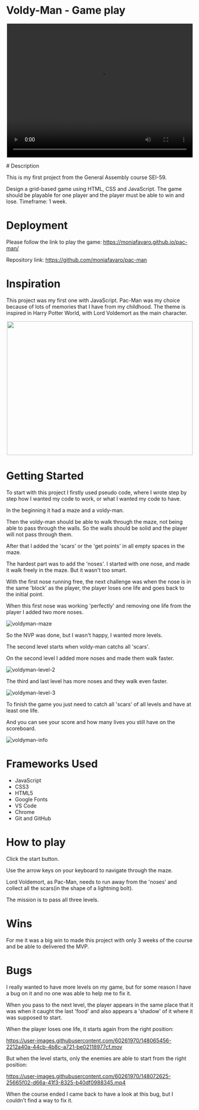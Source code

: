# Voldy-Man - Game play

<p align='center'>
    <video width='500' height='360' src='https://user-images.githubusercontent.com/60261970/148057784-1fc59e3e-d340-482a-a800-6d3b46ce8e60.mp4'>
</p>
# Description

This is my first project from the General Assembly course SEI-59.

Design a grid-based game using HTML, CSS and JavaScript. The game should be playable for one player and the player must be able to win and lose. Timeframe: 1 week.

# Deployment

Please follow the link to play the game: https://moniafavaro.github.io/pac-man/

Repository link: https://github.com/moniafavaro/pac-man

    
# Inspiration 

This project was my first one with JavaScript. Pac-Man was my choice because of lots of memories that I have from my childhood. The theme is inspired in Harry Potter World, with Lord Voldemort as the main character.

<p align='center'>
    <img width='500' height='360' src='https://user-images.githubusercontent.com/60261970/148057855-fd582438-67b8-457f-82cb-25713be1c4ec.png'>
</p>
          
# Getting Started

To start with this project I firstly used pseudo code, where I wrote step by step how I wanted my code to work, or what I wanted my code to have.

In the beginning it had a maze and a voldy-man.

Then the voldy-man should be able to walk through the maze, not being able to pass through the walls. So the walls should be solid and the player will not pass through them.

After that I added the 'scars' or the 'get points' in all empty spaces in the maze.

The hardest part was to add the 'noses'. I started with one nose, and made it walk freely in the maze. But it wasn't too smart.

With the first nose running free, the next challenge was when the nose is in the same 'block' as the player, the player loses one life and goes back to the initial point.

When this first nose was working 'perfectly' and removing one life from the player I added two more noses.

![voldyman-maze](https://user-images.githubusercontent.com/60261970/148057997-e2012c60-e356-45ba-9a88-c4394057e77e.png)

So the NVP was done, but I wasn't happy, I wanted more levels.

The second level starts when voldy-man catchs all 'scars'.

On the second level I added more noses and made them walk faster.

![voldyman-level-2](https://user-images.githubusercontent.com/60261970/148058652-b4f0ceca-8df1-4133-8ee8-1615acafbf17.png)

The third and last level has more noses and they walk even faster.

![voldyman-level-3](https://user-images.githubusercontent.com/60261970/148058666-79bfd880-fec5-46b5-9363-783bec81b0bc.png)

To finish the game you just need to catch all 'scars' of all levels and have at least one life.

And you can see your score and how many lives you still have on the scoreboard.

![voldyman-info](https://user-images.githubusercontent.com/60261970/148058815-917f42fd-0af3-49b9-b095-2096639132f4.png)

# Frameworks Used
* JavaScript
* CSS3
* HTML5
* Google Fonts
* VS Code
* Chrome
* Git and GitHub

# How to play

Click the start button.

Use the arrow keys on your keyboard to navigate through the maze.

Lord Voldemort, as Pac-Man, needs to run away from the 'noses' and collect all the scars(in the shape of a lightning bolt). 

The mission is to pass all three levels.

# Wins

For me it was a big win to made this project with only 3 weeks of the course and be able to delivered the MVP.

# Bugs

I really wanted to have more levels on my game, but for some reason I have a bug on it and no one was able to help me to fix it. 

When you pass to the next level, the player appears in the same place that it was when it caught the last 'food' and also appears a 'shadow' of it where it was supposed to start. 

When the player loses one life, it starts again from the right position:

https://user-images.githubusercontent.com/60261970/148065456-2212a40a-44cb-4b8c-a721-be02118977cf.mov

But when the level starts, only the enemies are able to start from the right position:

https://user-images.githubusercontent.com/60261970/148072625-25665f02-d66a-41f3-8325-b40df0988345.mp4

When the course ended I came back to have a look at this bug, but I couldn't find a way to fix it.
